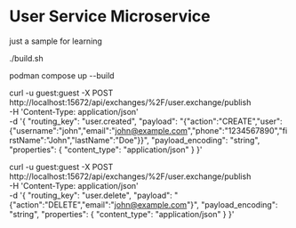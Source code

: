 # User Service Microservice
just a sample for learning

./build.sh

podman compose up --build

curl -u guest:guest -X POST \
  http://localhost:15672/api/exchanges/%2F/user.exchange/publish \
  -H 'Content-Type: application/json' \
  -d '{
    "routing_key": "user.created",
    "payload": "{\"action\":\"CREATE\",\"user\":{\"username\":\"john\",\"email\":\"john@example.com\",\"phone\":\"1234567890\",\"firstName\":\"John\",\"lastName\":\"Doe\"}}",
    "payload_encoding": "string",
    "properties": { "content_type": "application/json" }
  }'


curl -u guest:guest -X POST http://localhost:15672/api/exchanges/%2F/user.exchange/publish \
  -H 'Content-Type: application/json' \
  -d '{
    "routing_key": "user.delete",
    "payload": "{\"action\":\"DELETE\",\"email\":\"john@example.com\"}",
    "payload_encoding": "string",
    "properties": { "content_type": "application/json" }
  }'